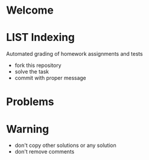 # Welcome
# LIST Indexing

Automated grading of homework assignments and tests
- fork this repository
- solve the task
- commit with proper message

# Problems

# Warning
- don't copy other solutions or any solution
- don't remove comments